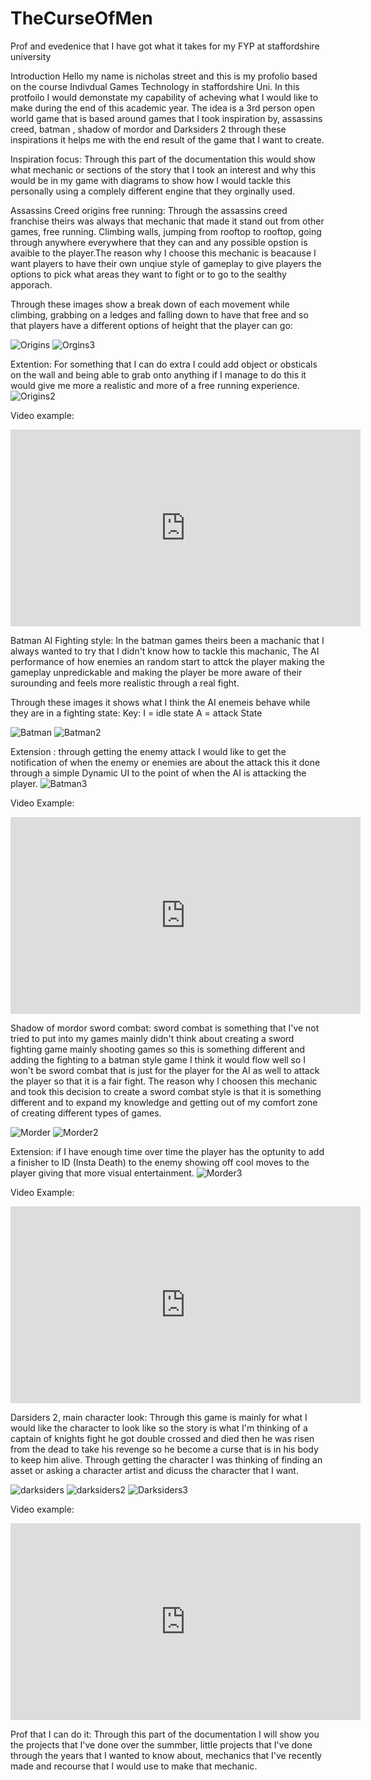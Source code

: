 # TheCurseOfMen
Prof and evedenice that I have got what it takes for my FYP at staffordshire university



Introduction
Hello my name is nicholas street and this is my profolio based on the course Indivdual Games Technology in staffordshire Uni. In this protfoilo I would demonstate my capability of acheving what I would like to make during the end of this academic year. The idea is a 3rd person open world game that is based around games that I took inspiration by, assassins creed, batman , shadow of mordor and Darksiders 2 through these inspirations it helps me with the end result of the game that I want to create.



Inspiration focus:
Through this part of the documentation this would show what mechanic or sections of the story that I took an interest and why this would be in my game with diagrams to show how I would tackle this personally using a complely different engine that they orginally used.

Assassins Creed origins free running:
Through the assassins creed franchise theirs was always that mechanic that made it stand out from other games, free running. Climbing walls, jumping from rooftop to rooftop, going through anywhere everywhere that they can and any possible opstion is avaible to the player.The reason why I choose this mechanic is beacause I want players to have their own unqiue style of gameplay to give players the options to pick what areas they want to fight or to go to the sealthy apporach. 

Through these images show a break down of each movement while climbing, grabbing on a ledges and falling down to have that free and so that players have a different options of height that the player can go:

![Origins](https://user-images.githubusercontent.com/70651430/133426679-02045e04-c844-4e73-8d60-588b6c872dd0.png)
![Orgins3](https://user-images.githubusercontent.com/70651430/133426625-6a9d26d8-13a3-44ca-b29c-cc46e5978de0.png)


Extention: For something that I can do extra I could add object or obsticals on the wall and being able to grab onto anything if I manage to do this it would give me more a realistic and more of a free running experience.
![Origins2](https://user-images.githubusercontent.com/70651430/133426720-70107ed2-39be-47e0-b5ac-877accd7b008.png)


Video example:
<iframe width="560" height="315" src="https://youtube.com/clip/UgzYAyFn_F-V9_h1cWh4AaABCQ" title="YouTube video player" frameborder="0" allow="accelerometer; autoplay; clipboard-write; encrypted-media; gyroscope; picture-in-picture" allowfullscreen></iframe>






Batman AI Fighting style:
In the batman games theirs been a machanic that I always wanted to try that I didn't know how to tackle this machanic, The AI performance of how enemies an random start to attck the player making the gameplay unpredickable and making the player be more aware of their surounding and feels more realistic through a real fight.

Through these images it shows what I think the AI enemeis behave while they are in a fighting state:
Key:
I = idle state
A = attack State

![Batman](https://user-images.githubusercontent.com/70651430/133440682-3d2f8708-9905-496c-8b7d-3a212035485b.png)
![Batman2](https://user-images.githubusercontent.com/70651430/133440713-7e3c72ac-1d17-4ff7-ab3d-d866fd115779.png)


Extension : through getting the enemy attack I would like to get the notification of when the enemy or enemies are about the attack this it done through a simple Dynamic UI to the point of when the AI is attacking the player.
![Batman3](https://user-images.githubusercontent.com/70651430/133440739-f663336b-6508-4da6-8382-7c2bc66af7fd.png)


Video Example: 
<iframe width="560" height="315" src="https://youtube.com/clip/Ugxatyhfbr7N9p7DNoB4AaABCQ" title="YouTube video player" frameborder="0" allow="accelerometer; autoplay; clipboard-write; encrypted-media; gyroscope; picture-in-picture" allowfullscreen></iframe>






Shadow of mordor sword combat:
sword combat is something that I've not tried to put into my games mainly didn't think about creating a sword fighting game mainly shooting games so this is something different and adding the fighting to a batman style game I think it would flow well so I won't be sword combat that is just for the player for the AI as well to attack the player so that it is a fair fight. The reason why I  choosen this mechanic and took this decision to create a sword combat style is that it is something different and to expand my knowledge and getting out of my comfort zone of creating different types of games.

![Morder](https://user-images.githubusercontent.com/70651430/133448664-91266016-a1b6-4af6-91b1-6f1bf5e3cac1.png)
![Morder2](https://user-images.githubusercontent.com/70651430/133448712-d92722a6-79eb-4ae1-a79e-7439b52f4572.png)

Extension:
if I have enough time over time the player has the optunity to add a finisher to ID (Insta Death) to the enemy showing off cool moves to the player giving that more visual entertainment.
![Morder3](https://user-images.githubusercontent.com/70651430/133448778-b2726d32-a5d9-4cb1-a186-a9d3b8a11cd9.png)



Video Example: 
<iframe width="560" height="315" src="https://youtube.com/clip/UgyOUyEI9qq-ZoMQsNB4AaABCQ" title="YouTube video player" frameborder="0" allow="accelerometer; autoplay; clipboard-write; encrypted-media; gyroscope; picture-in-picture" allowfullscreen></iframe>



Darsiders 2, main character look:
Through this game is mainly for what I would like the character to look like so the story is what I'm thinking of a captain of knights fight he got double crossed and died then he was risen from the dead to take his revenge so he become a curse that is in his body to keep him alive. Through getting the character I was thinking of finding an asset or asking a character artist and dicuss the character that I want. 


![darksiders](https://user-images.githubusercontent.com/70651430/133455913-0acd8bcf-5cc9-4eb8-adff-135b26f9adc0.jpg)
![darksiders2](https://user-images.githubusercontent.com/70651430/133455936-acbcb0d0-b8d4-444d-b7d8-6d7f0e1070c0.jpg)
![Darksiders3](https://user-images.githubusercontent.com/70651430/133455954-cc25c323-f6eb-47f2-80fc-c3e5ea4a6ab5.jpg)





Video example:

<iframe width="560" height="315" src="https://www.youtube.com/embed/kj9R2QqzLkk" title="YouTube video player" frameborder="0" allow="accelerometer; autoplay; clipboard-write; encrypted-media; gyroscope; picture-in-picture" allowfullscreen></iframe>





Prof that I can do it: 
Through this part of the documentation I will show you the projects that I've done over the summber, little projects that I've done through the years that I wanted to know about, mechanics that I've recently made and recourse that I would use to make that mechanic.
